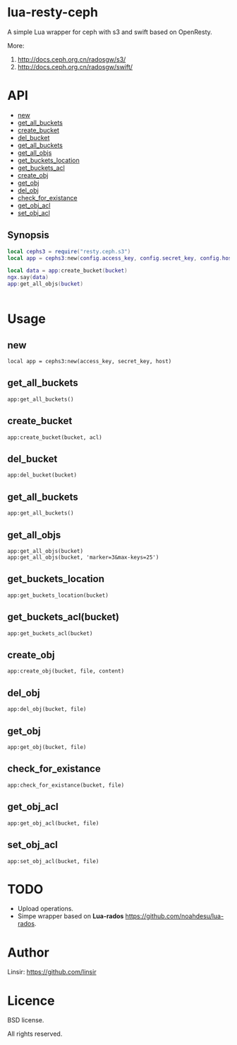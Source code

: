 # lua-resty-ceph

A simple Lua wrapper for ceph with s3 and swift based on OpenResty.

More: 

1. <http://docs.ceph.org.cn/radosgw/s3/>
2. <http://docs.ceph.org.cn/radosgw/swift/>


# API

* [new](#new)
* [get_all_buckets](#get_all_buckets)
* [create_bucket](#create_bucket)
* [del_bucket](#del_bucket)
* [get_all_buckets](#get_all_buckets)
* [get_all_objs](#get_all_objs)
* [get_buckets_location](#get_buckets_location)
* [get_buckets_acl](#get_buckets_acl)
* [create_obj](#create_obj)
* [get_obj](#get_obj)
* [del_obj](#del_obj)
* [check_for_existance](#check_for_existance)
* [get_obj_acl](#get_obj_acl)
* [set_obj_acl](#set_obj_acl)


## Synopsis

``` lua
local cephs3 = require("resty.ceph.s3")
local app = cephs3:new(config.access_key, config.secret_key, config.host)

local data = app:create_bucket(bucket)
ngx.say(data)
app:get_all_objs(bucket)
    
```

# Usage

## new

    local app = cephs3:new(access_key, secret_key, host)

## get_all_buckets

    app:get_all_buckets()

## create_bucket

    app:create_bucket(bucket, acl)

## del_bucket

    app:del_bucket(bucket)

## get_all_buckets

    app:get_all_buckets()

## get_all_objs

    app:get_all_objs(bucket)
    app:get_all_objs(bucket, 'marker=3&max-keys=25')

## get_buckets_location

    app:get_buckets_location(bucket)

## get_buckets_acl(bucket)

    app:get_buckets_acl(bucket)

## create_obj

    app:create_obj(bucket, file, content)

## del_obj

    app:del_obj(bucket, file)

## get_obj

    app:get_obj(bucket, file)

## check_for_existance

    app:check_for_existance(bucket, file)

## get_obj_acl

    app:get_obj_acl(bucket, file)

## set_obj_acl

    app:set_obj_acl(bucket, file)

# TODO

* Upload operations.
* Simpe wrapper based on  **Lua-rados** <https://github.com/noahdesu/lua-rados>.

# Author

Linsir: <https://github.com/linsir>


# Licence

BSD license.

All rights reserved.
